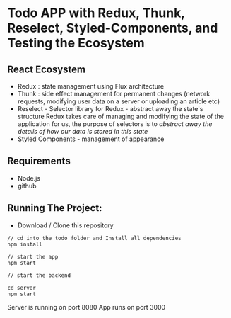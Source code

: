 # Todo APP with Redux, Thunk, Reselect, Styled-Components, and Testing the Ecosystem

## React Ecosystem

- Redux : state management using Flux architecture
- Thunk : side effect management for permanent changes (network requests, modifying user data on a server or uploading an article etc)
- Reselect - Selector library for Redux - abstract away the state's structure
Redux takes care of managing and modifying the state of the application for us, the purpose of selectors is to *abstract away the details of how our data is stored in this state*
- Styled Components - management of appearance
  

## Requirements

- Node.js
- github

## Running The Project: 

- Download / Clone this repository
  
```
// cd into the todo folder and Install all dependencies 
npm install

// start the app
npm start

// start the backend

cd server
npm start 
``` 

Server is running on port 8080
App runs on port 3000